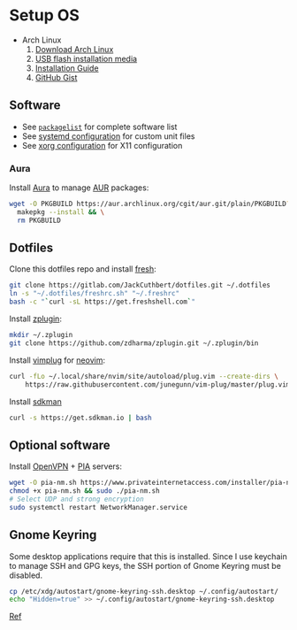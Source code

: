 # Setup OS

* Arch Linux
  1. [Download Arch Linux](https://www.archlinux.org/download/)
  2. [USB flash installation media](https://wiki.archlinux.org/index.php/USB_flash_installation_media)
  3. [Installation Guide](https://wiki.archlinux.org/index.php/Installation_Guide)
  4. [GitHub Gist](https://gist.github.com/njam/85ab2771b40ccc7ddcef878eb82a0fe9)

## Software

* See [`packagelist`](./packagelist) for complete software list
* See [systemd configuration](./systemd) for custom unit files
* See [xorg configuration](./xorg) for X11 configuration

### Aura

Install [Aura](https://github.com/aurapm/aura) to manage [AUR](https://aur.archlinux.org) packages:

```bash
wget -O PKGBUILD https://aur.archlinux.org/cgit/aur.git/plain/PKGBUILD?h=aura-bin && \
  makepkg --install && \
  rm PKGBUILD
```

## Dotfiles

Clone this dotfiles repo and install [fresh](https://freshshell.com):

```bash
git clone https://gitlab.com/JackCuthbert/dotfiles.git ~/.dotfiles
ln -s "~/.dotfiles/freshrc.sh" "~/.freshrc"
bash -c "`curl -sL https://get.freshshell.com`"
```

Install [zplugin](https://github.com/zdharma/zplugin):

```bash
mkdir ~/.zplugin
git clone https://github.com/zdharma/zplugin.git ~/.zplugin/bin
```

Install [vimplug](https://github.com/junegunn/vim-plug) for [neovim](https://neovim.io/):

```bash
curl -fLo ~/.local/share/nvim/site/autoload/plug.vim --create-dirs \
    https://raw.githubusercontent.com/junegunn/vim-plug/master/plug.vim
```

Install [sdkman](https://github.com/sdkman/sdkman-cli)

```bash
curl -s https://get.sdkman.io | bash
```

## Optional software

Install [OpenVPN](https://openvpn.net/) + [PIA](https://privateinternetaccess.com/) servers:

```bash
wget -O pia-nm.sh https://www.privateinternetaccess.com/installer/pia-nm.sh
chmod +x pia-nm.sh && sudo ./pia-nm.sh
# Select UDP and strong encryption
sudo systemctl restart NetworkManager.service
```

## Gnome Keyring

Some desktop applications require that this is installed. Since I use keychain
to manage SSH and GPG keys, the SSH portion of Gnome Keyring must be disabled.

```bash
cp /etc/xdg/autostart/gnome-keyring-ssh.desktop ~/.config/autostart/
echo "Hidden=true" >> ~/.config/autostart/gnome-keyring-ssh.desktop
```

[Ref](https://wiki.archlinux.org/index.php/GNOME/Keyring#Disable_keyring_daemon_components)
